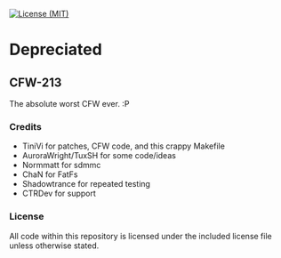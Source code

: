 [![License (MIT)](https://img.shields.io/github/license/mashape/apistatus.svg?style=flat-square)](https://github.com/fox8091/CFW-213/blob/master/LICENSE)

# Depreciated

## CFW-213
The absolute worst CFW ever. :P

### Credits
- TiniVi for patches, CFW code, and this crappy Makefile
- AuroraWright/TuxSH for some code/ideas
- Normmatt for sdmmc
- ChaN for FatFs
- Shadowtrance for repeated testing
- CTRDev for support

### License
All code within this repository is licensed under the included license file unless otherwise stated.
